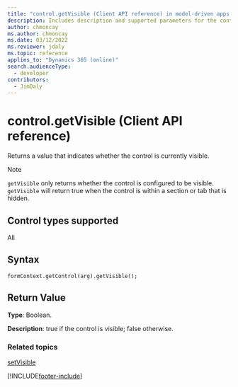 ```yaml
---
title: "control.getVisible (Client API reference) in model-driven apps| MicrosoftDocs"
description: Includes description and supported parameters for the control.getVisible method.
author: chmoncay
ms.author: chmoncay
ms.date: 03/12/2022
ms.reviewer: jdaly
ms.topic: reference
applies_to: "Dynamics 365 (online)"
search.audienceType: 
  - developer
contributors:
  - JimDaly
---
```

# control.getVisible (Client API reference)

Returns a value that indicates whether the control is currently visible.

> [!NOTE]
> `getVisible` only returns whether the control is configured to be visible. `getVisible` will return true when the control is within a section or tab that is hidden.

## Control types supported

All

## Syntax

`formContext.getControl(arg).getVisible();`

## Return Value

**Type**: Boolean.

**Description**: true if the control is visible; false otherwise.

### Related topics

[setVisible](setVisible.md)

[!INCLUDE[footer-include](../../../../../includes/footer-banner.md)]
